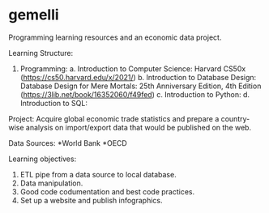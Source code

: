 # gemelli
Programming learning resources and an economic data project.

Learning Structure:
1. Programming:
    a. Introduction to Computer Science: Harvard CS50x (https://cs50.harvard.edu/x/2021/)
    b. Introduction to Database Design: Database Design for Mere Mortals: 25th Anniversary Edition, 4th Edition (https://3lib.net/book/16352060/f49fed)
    c. Introduction to Python: 
    d. Introduction to SQL:

Project:
Acquire global economic trade statistics and prepare a country-wise analysis on import/export data that would be published on the web.

Data Sources:
*World Bank
*OECD

Learning objectives:
1. ETL pipe from a data source to local database.
2. Data manipulation.
3. Good code codumentation and best code practices.
4. Set up a website and publish infographics.
